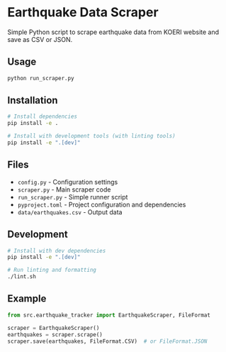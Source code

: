 # Earthquake Data Scraper

Simple Python script to scrape earthquake data from KOERI website and save as CSV or JSON.

## Usage

```bash
python run_scraper.py
```

## Installation

```bash
# Install dependencies
pip install -e .

# Install with development tools (with linting tools)
pip install -e ".[dev]"
```

## Files

- `config.py` - Configuration settings
- `scraper.py` - Main scraper code  
- `run_scraper.py` - Simple runner script
- `pyproject.toml` - Project configuration and dependencies
- `data/earthquakes.csv` - Output data

## Development

```bash
# Install with dev dependencies
pip install -e ".[dev]"

# Run linting and formatting
./lint.sh
```

## Example

```python
from src.earthquake_tracker import EarthquakeScraper, FileFormat

scraper = EarthquakeScraper()
earthquakes = scraper.scrape()
scraper.save(earthquakes, FileFormat.CSV)  # or FileFormat.JSON
```
